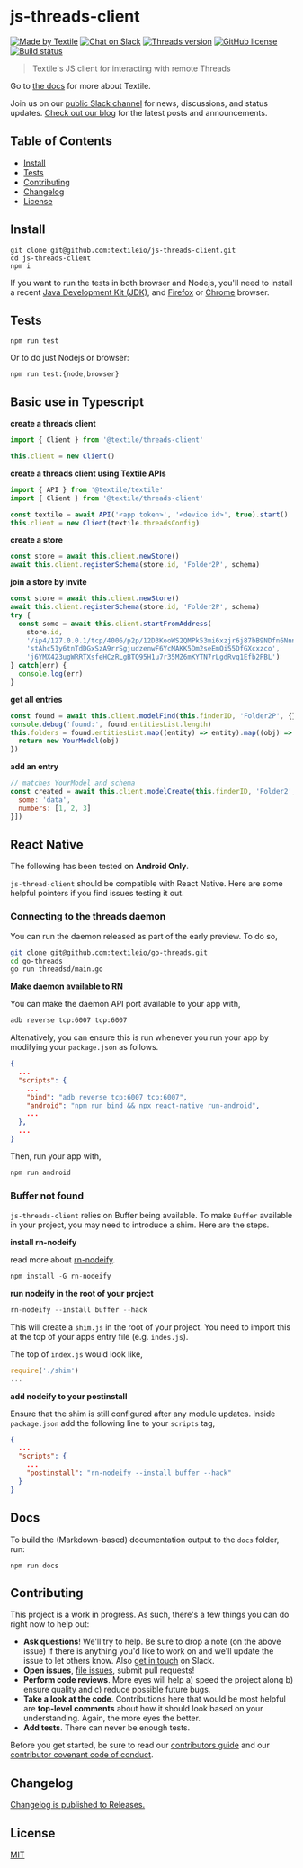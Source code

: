 # js-threads-client

[![Made by Textile](https://img.shields.io/badge/made%20by-Textile-informational.svg?style=popout-square)](https://textile.io)
[![Chat on Slack](https://img.shields.io/badge/slack-slack.textile.io-informational.svg?style=popout-square)](https://slack.textile.io)
[![Threads version](https://img.shields.io/badge/dynamic/json?style=popout-square&color=3527ff&label=Threads&prefix=v&query=%24.dependencies%5B%27%40textile%2Fthreads-client-grpc%27%5D.version&url=https%3A%2F%2Fraw.githubusercontent.com%2Ftextileio%2Fjs-threads-client%2Fmaster%2Fpackage-lock.json)](https://github.com/textileio/go-threads)
[![GitHub license](https://img.shields.io/github/license/textileio/js-threads-client.svg?style=popout-square)](./LICENSE)
[![Build status](https://img.shields.io/github/workflow/status/textileio/js-threads-client/lint_test/master.svg?style=popout-square)](https://github.com/textileio/js-threads-client/actions?query=branch%3Amaster)

> Textile's JS client for interacting with remote Threads

Go to [the docs](https://docs.textile.io/) for more about Textile.

Join us on our [public Slack channel](https://slack.textile.io/) for news, discussions, and status updates. [Check out our blog](https://medium.com/textileio) for the latest posts and announcements.

## Table of Contents

-   [Install](#install)
-   [Tests](#tests)
-   [Contributing](#contributing)
-   [Changelog](#changelog)
-   [License](#license)

## Install

```
git clone git@github.com:textileio/js-threads-client.git
cd js-threads-client
npm i
```

If you want to run the tests in both browser and Nodejs, you'll need to install a recent [Java Development Kit (JDK)](https://www.oracle.com/technetwork/java/javase/downloads/index.html), and [Firefox](https://www.mozilla.org/en-CA/firefox/) or [Chrome](https://www.google.com/chrome/) browser.

## Tests

```
npm run test
```

Or to do just Nodejs or browser:

```
npm run test:{node,browser}
```

## Basic use in Typescript

**create a threads client**

```js
import { Client } from '@textile/threads-client'

this.client = new Client()
```

**create a threads client using Textile APIs**

```js
import { API } from '@textile/textile'
import { Client } from '@textile/threads-client'

const textile = await API('<app token>', '<device id>', true).start()
this.client = new Client(textile.threadsConfig)
```


**create a store**

```js
const store = await this.client.newStore()
await this.client.registerSchema(store.id, 'Folder2P', schema)
```

**join a store by invite**

```js
const store = await this.client.newStore()
await this.client.registerSchema(store.id, 'Folder2P', schema)
try {
  const some = await this.client.startFromAddress(
    store.id,
    '/ip4/127.0.0.1/tcp/4006/p2p/12D3KooWS2QMPk53mi6xzjr6j87bB9NDfn6NnnQWFc31p86SwpBW/thread/bafktbzj3z4gc7x44dc7izjieurbboybszntx6vapj3umytpilvuqjva',
    'stAhc51y6tnTdDGxSzA9rrSgjudzenwF6YcMAKK5Dm2seEmQi55DfGXcxzco',
    'j6YMX423ugWRRTXsfeHCzRLgBTQ95H1u7r35MZ6mKYTN7rLgdRvq1Efb2PBL')
} catch(err) {
  console.log(err)
}
```

**get all entries**

```js
const found = await this.client.modelFind(this.finderID, 'Folder2P', {})
console.debug('found:', found.entitiesList.length)
this.folders = found.entitiesList.map((entity) => entity).map((obj) => {
  return new YourModel(obj)
})
```

**add an entry**

```js
// matches YourModel and schema
const created = await this.client.modelCreate(this.finderID, 'Folder2', [{
  some: 'data',
  numbers: [1, 2, 3]
}])
```


## React Native

The following has been tested on **Android Only**.

`js-thread-client` should be compatible with React Native. Here are some helpful pointers if you find issues testing it out.

### Connecting to the threads daemon

You can run the daemon released as part of the early preview. To do so, 

```sh
git clone git@github.com:textileio/go-threads.git
cd go-threads
go run threadsd/main.go
```

**Make daemon available to RN**

You can make the daemon API port available to your app with,

```sh
adb reverse tcp:6007 tcp:6007
```

Altenatively, you can ensure this is run whenever you run your app by modifying your `package.json` as follows.

```json
{
  ...
  "scripts": {
    ...
    "bind": "adb reverse tcp:6007 tcp:6007",
    "android": "npm run bind && npx react-native run-android",
    ...
  },
  ...
}
```

Then, run your app with,

```sh
npm run android
```

### Buffer not found

`js-threads-client` relies on Buffer being available. To make `Buffer` available in your project, you may need to introduce a shim. Here are the steps.

**install rn-nodeify**

read more about [rn-nodeify](https://github.com/tradle/rn-nodeify#readme).

```js
npm install -G rn-nodeify
```

**run nodeify in the root of your project**

```js
rn-nodeify --install buffer --hack
```

This will create a `shim.js` in the root of your project. You need to import this at the top of your apps entry file (e.g. `indes.js`). 

The top of `index.js` would look like, 

```js
require('./shim')
...
```

**add nodeify to your postinstall**

Ensure that the shim is still configured after any module updates. Inside `package.json` add the following line to your `scripts` tag,

```json
{
  ...
  "scripts": {
    ...
    "postinstall": "rn-nodeify --install buffer --hack"
  }
}
```

## Docs

To build the (Markdown-based) documentation output to the `docs` folder, run:

```
npm run docs
```

## Contributing

This project is a work in progress. As such, there's a few things you can do right now to help out:

-   **Ask questions**! We'll try to help. Be sure to drop a note (on the above issue) if there is anything you'd like to work on and we'll update the issue to let others know. Also [get in touch](https://slack.textile.io) on Slack.
-   **Open issues**, [file issues](https://github.com/textileio/js-threads-client/issues), submit pull requests!
-   **Perform code reviews**. More eyes will help a) speed the project along b) ensure quality and c) reduce possible future bugs.
-   **Take a look at the code**. Contributions here that would be most helpful are **top-level comments** about how it should look based on your understanding. Again, the more eyes the better.
-   **Add tests**. There can never be enough tests.

Before you get started, be sure to read our [contributors guide](./CONTRIBUTING.md) and our [contributor covenant code of conduct](./CODE_OF_CONDUCT.md).

## Changelog

[Changelog is published to Releases.](https://github.com/textileio/js-threads-client/releases)

## License

[MIT](LICENSE)
